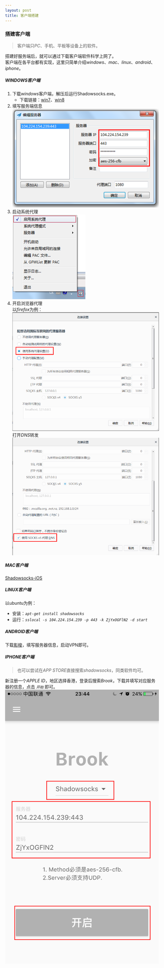 ```yaml
---
layout: post
title: 客户端搭建
---
```


### 搭建客户端
> 客户端只*PC*、手机、平板等设备上的软件。

搭建好服务端后，就可以通过下载客户端软件科学上网了。  
客户端在各平台都有实现，这里只简单介绍*windows*、*mac*、*linux*、*android*、*iphone*。

##### *WINDOWS*客户端
1. 下载*windows*客户端，解压后运行Shadowsocks.exe。
    - 下载链接：[win7][1]、[win8][2]
2. 填写服务端信息  
![config][5]
3. 启动系统代理  
![system][6]
4. 开启浏览器代理  
以*firefox*为例：  
![firefox][7]  
打开*DNS*转发  
![dns][8]

##### *MAC*客户端
[Shadowsocks-iOS][4]

##### *LINUX*客户端
以ubuntu为例：

- 安装：*`apt-get install shadowsocks`*
- 运行：*`sslocal -s 104.224.154.239 -p 443 -k ZjYxOGFlN2 -d start`*

##### *ANDROID*客户端
下载[影梭][3]，填写服务器信息，启动VPN即可。

##### *IPHONE*客户端
> 也可以尝试在*APP STORE*直接搜索*shadowsocks*，同类软件均可。

新注册一个*APPLE ID*，地区选择香港，登录后搜索*Brook*，下载并填写对应服务器的信息，点击 *`开始`* 即可。  
![start][9]

[1]: /download/shadowsocks-win-2.3.zip
[2]: /download/shadowsocks-win-dotnet4.0-2.3.zip
[3]: /download/shadowsocks-nightly-4.2.5.apk
[4]: https://itunes.apple.com/us/app/shadowsocks/id665729974?ls=1&mt=8
[5]: /images/3/windows/sscfg.png
[6]: /images/3/windows/system.png
[7]: /images/3/windows/firefox.png
[8]: /images/3/windows/dns.png
[9]: /images/3/iphone/start.png
